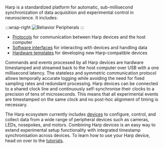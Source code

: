 Harp is a standardized platform for automatic, sub-millisecond synchronization of data acquisition and experimental control in neuroscience. It includes:

:::wrap-right
![Behavior Peripherals](~/images/behavior-peripherals.jpg)
:::

  - [Protocols](protocol.md) for communication between Harp devices and the host computer
  - [Software interfaces](interface.md) for interacting with devices and handling data
  - [Hardware templates](hardware.md) for developing new Harp-compatible devices

Commands and events processed by all Harp devices are hardware timestamped and streamed back to the host computer over USB with a one millisecond latency. The stateless and symmetric communication protocol allows temporally accurate logging while avoiding the need for fixed sampling rates and redundant processing. Harp devices can be connected to a shared clock line and continuously self-synchronise their clocks to a precision of tens of microseconds. This means that all experimental events are timestamped on the same clock and no post-hoc alignment of timing is necessary.

The Harp ecosystem currently includes [devices](../devices-page/harp-behaviour.md) to configure, control, and collect data from a wide range of peripheral devices such as cameras, LEDs, nosepokes, and motors. Combining Harp devices is an easy way to extend experimental setup functionality with integrated timestamp synchronisation across devices. To learn how to use your Harp device, head on over to the [tutorials](../tutorials/setup.md).